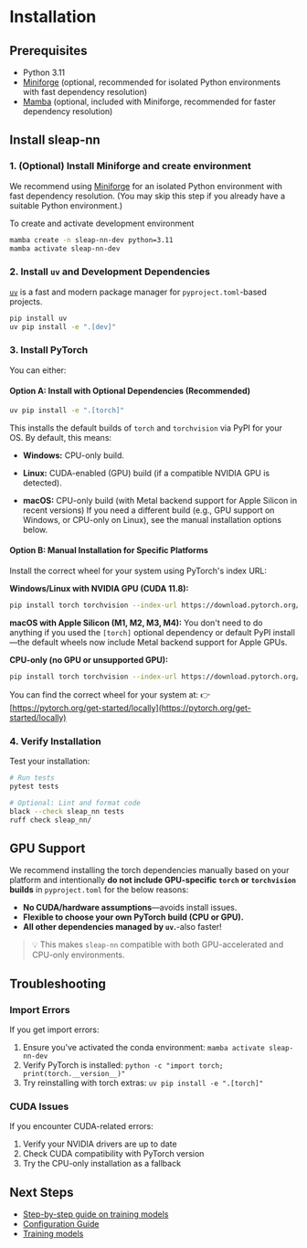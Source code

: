 # Installation

## Prerequisites

- Python 3.11
- [Miniforge](https://github.com/conda-forge/miniforge) (optional, recommended for isolated Python environments with fast dependency resolution)
- [Mamba](https://mamba.readthedocs.io/) (optional, included with Miniforge, recommended for faster dependency resolution)

## Install sleap-nn

### 1. (Optional) Install Miniforge and create environment

We recommend using [Miniforge](https://github.com/conda-forge/miniforge) for an isolated Python environment with fast dependency resolution. (You may skip this step if you already have a suitable Python environment.)

To create and activate development environment

```bash
mamba create -n sleap-nn-dev python=3.11
mamba activate sleap-nn-dev
```

### 2. Install `uv` and Development Dependencies

[`uv`](https://github.com/astral-sh/uv) is a fast and modern package manager for `pyproject.toml`-based projects.

```bash
pip install uv
uv pip install -e ".[dev]"
```

### 3. Install PyTorch

You can either:

#### Option A: Install with Optional Dependencies (Recommended)

```bash
uv pip install -e ".[torch]"
```

This installs the default builds of `torch` and `torchvision` via PyPI for your OS. By default, this means:

- **Windows:** CPU-only build.

- **Linux:** CUDA-enabled (GPU) build (if a compatible NVIDIA GPU is detected).

- **macOS:** CPU-only build (with Metal backend support for Apple Silicon in recent versions)
If you need a different build (e.g., GPU support on Windows, or CPU-only on Linux), see the manual installation options below.

#### Option B: Manual Installation for Specific Platforms

Install the correct wheel for your system using PyTorch's index URL:

**Windows/Linux with NVIDIA GPU (CUDA 11.8):**
```bash
pip install torch torchvision --index-url https://download.pytorch.org/whl/cu118
```

**macOS with Apple Silicon (M1, M2, M3, M4):**
You don't need to do anything if you used the `[torch]` optional dependency or default PyPI install—the default wheels now include Metal backend support for Apple GPUs.

**CPU-only (no GPU or unsupported GPU):**
```bash
pip install torch torchvision --index-url https://download.pytorch.org/whl/cpu
```

You can find the correct wheel for your system at:
👉 [https://pytorch.org/get-started/locally](https://pytorch.org/get-started/locally)

### 4. Verify Installation

Test your installation:

```bash
# Run tests
pytest tests

# Optional: Lint and format code
black --check sleap_nn tests
ruff check sleap_nn/
```

## GPU Support

We recommend installing the torch dependencies manually based on your platform and intentionally **do not include GPU-specific `torch` or `torchvision` builds** in `pyproject.toml` for the below reasons:

- **No CUDA/hardware assumptions**—avoids install issues.
- **Flexible to choose your own PyTorch build (CPU or GPU).**
- **All other dependencies managed by `uv`.**-also faster!

> 💡 This makes `sleap-nn` compatible with both GPU-accelerated and CPU-only environments.

## Troubleshooting

### Import Errors

If you get import errors:

1. Ensure you've activated the conda environment: `mamba activate sleap-nn-dev`
2. Verify PyTorch is installed: `python -c "import torch; print(torch.__version__)"`
3. Try reinstalling with torch extras: `uv pip install -e ".[torch]"`

### CUDA Issues

If you encounter CUDA-related errors:

1. Verify your NVIDIA drivers are up to date
2. Check CUDA compatibility with PyTorch version
3. Try the CPU-only installation as a fallback


## Next Steps

- [Step-by-step guide on training models](step_by_step_guide.md)
- [Configuration Guide](config.md)
- [Training models](training.md)
